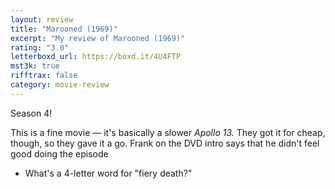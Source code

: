 ```yaml
---
layout: review
title: "Marooned (1969)"
excerpt: "My review of Marooned (1969)"
rating: "3.0"
letterboxd_url: https://boxd.it/4U4FTP
mst3k: true
rifftrax: false
category: movie-review
---
```


Season 4!

This is a fine movie — it's basically a slower <i>Apollo 13. </i>They got it for cheap, though, so they gave it a go. Frank on the DVD intro says that he didn't feel good doing the episode

- What's a 4-letter word for "fiery death?"
